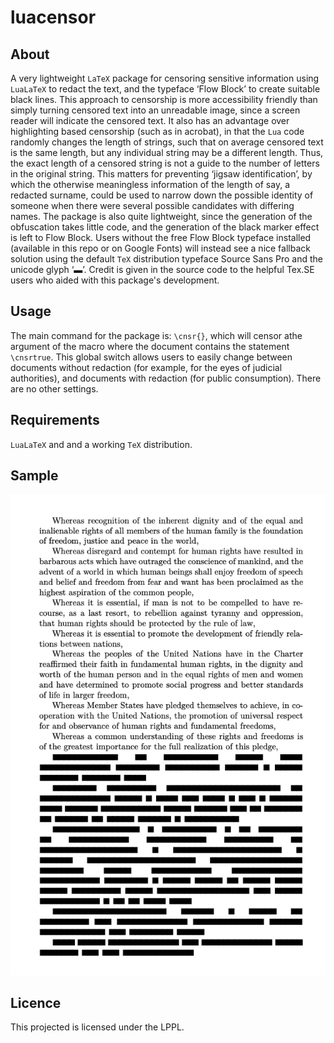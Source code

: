 # luacensor
## About
A very lightweight `LaTeX` package for censoring sensitive information using `LuaLaTeX` to redact the text, and the typeface ‘Flow Block’ to create suitable black lines.  This approach to censorship is more accessibility friendly than simply turning censored text into an unreadable image, since a screen reader will indicate the censored text.  It also has an advantage over highlighting based censorship (such as in acrobat), in that the `Lua` code randomly changes the length of strings, such that on average censored text is the same length, but any individual string may be a different length.  Thus, the exact length of a censored string is not a guide to the number of letters in the original string.  This matters for preventing ‘jigsaw identification’, by which the otherwise meaningless information of the length of say, a redacted surname, could be used to narrow down the possible identity of someone when there were several possible candidates with differing names.    The package is also quite lightweight, since the generation of the obfuscation takes little code, and the generation of the black marker effect is left to Flow Block.  Users without the free Flow Block typeface installed (available in this repo or on Google Fonts) will instead see a nice fallback solution using the default `TeX` distribution typeface Source Sans Pro and the unicode glyph ‘▬’.  Credit is given in the source code to the helpful Tex.SE users who aided with this package's development.

## Usage

The main command for the package is:
`\cnsr{}`, which will censor athe argument of the macro where the document contains the statement `\cnsrtrue`.  This global switch allows users to easily change between documents without redaction (for example, for the eyes of judicial authorities), and documents with redaction (for public consumption).  There are no other settings.

## Requirements
`LuaLaTeX` and and a working `TeX` distribution.


## Sample
![](sample.png)



## Licence
This projected is licensed under the LPPL.
